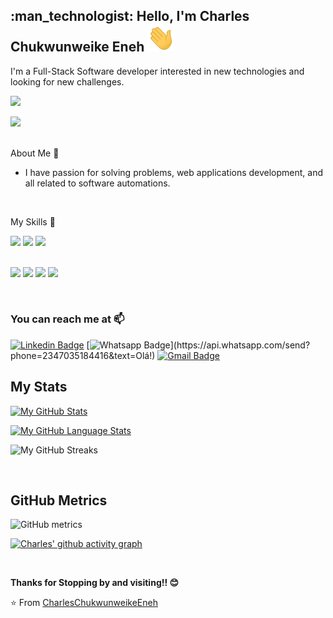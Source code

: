 <h2>:man_technologist:   Hello, I'm Charles Chukwunweike Eneh <img  src="https://raw.githubusercontent.com/ABSphreak/ABSphreak/master/gifs/Hi.gif" width="45px"></h2>

I'm a Full-Stack Software developer interested in new technologies and looking for new challenges.

<img src="https://img.shields.io/badge/Charles%20Chukwunweike%20Eneh-is%20Available for a Remote Work-greenyellow" />

![](https://komarev.com/ghpvc/?username=charlyeneh)

<br />
About Me 📄

- I have passion for solving problems, web applications development, and all related to software automations.
<br />

My Skills 📖
<br />
<div>
  <img src = "https://img.shields.io/badge/-HTML5-E34F26?style=flat&logo=html5&logoColor=white">
  <img src = "https://img.shields.io/badge/-CSS3-1572B6?style=flat&logo=css3&logoColor=white">
<!--   <img src="https://img.shields.io/badge/-JavaScript-eed718?style=flat&logo=javascript&logoColor=ffffff"> -->
  <img src="https://badgen.net/badge/icon/git?icon=git&label">  
</div><br />


![](https://img.shields.io/badge/Javascript-F0DB4F?style=for-the-badge&labelColor=black&logo=javascript&logoColor=F0DB4F)
![](https://img.shields.io/badge/React-61DBFB?style=for-the-badge&labelColor=black&logo=react&logoColor=61DBFB)
![](https://img.shields.io/badge/Code-NodeJs-3c873a?style=for-the-badge&labelColor=black&logo=NodeJs&logoColor=3c873a)
![](https://img.shields.io/badge/Postgresql-305d8d?style=for-the-badge&labelColor=black&logo=postgresql&logoColor=305d8d)
<!-- ![](https://img.shields.io/badge/Code-JavaScript-informational?style=flat&logo=JavaScript&logoColor=white&color=f3b745) -->
<!-- ![](https://img.shields.io/badge/Code-React-informational?style=flat&logo=react&logoColor=color=#61dafb)
 -->
<br />
<h3> You can reach me at 📫 </h3>

[![Linkedin Badge](https://img.shields.io/badge/-LinkedIn-blue?style=flat-square&logo=Linkedin&logoColor=white&link=https://www.linkedin.com/in/charles-chukwunweike-eneh-5345a2147)](https://www.linkedin.com/in/charles-chukwunweike-eneh-5345a2147/)
[![Whatsapp Badge](https://img.shields.io/badge/-Whatsapp-4CA143?style=flat-square&labelColor=4CA143&logo=whatsapp&logoColor=white&link=https://api.whatsapp.com/send?phone=2347035184416&text=Olá!)](https://api.whatsapp.com/send?phone=2347035184416&text=Olá!)
[![Gmail Badge](https://img.shields.io/badge/-Gmail-c14438?style=flat-square&logo=Gmail&logoColor=white&link=mailto:charleschukwunweikeeneh@gmail.com)](mailto:charleschukwunweikeeneh@gmail.com)





 ## My Stats

[![My GitHub Stats](https://github-readme-stats.vercel.app/api/?username=charlyeneh&count_private=true&theme=buefy&showicons=true)](https://github-readme-stats.vercel.app/api/?username=charlyeneh&count_private=true&theme=buefy&showicons=true)

[![My GitHub Language Stats](https://github-readme-stats.vercel.app/api/top-langs/?username=charlyeneh&langs_count=5&theme=buefy)](https://github-readme-stats.vercel.app/api/top-langs/?username=charlyeneh&langs_count=5&theme=buefy)

![My GitHub Streaks](https://github-readme-streak-stats.herokuapp.com/?user=charlyeneh)

<br />

## GitHub Metrics

![GitHub metrics](https://metrics.lecoq.io/charlyeneh)

[![Charles' github activity graph](https://activity-graph.herokuapp.com/graph?username=charlyeneh&theme=dracula)](https://github.com/charlyeneh/github-readme-activity-graph)

<br/>


**Thanks for Stopping by and visiting!! 😊**

<p align="center">
  
⭐️ From [CharlesChukwunweikeEneh](https://github.com/Charlyeneh)


</p>
